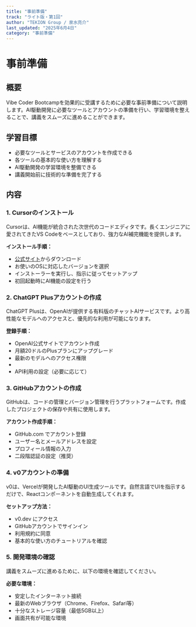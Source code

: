 ```yaml
---
title: "事前準備"
track: "ライト版・第1回"
author: "TEKION Group / 泉水亮介"
last_updated: "2025年6月4日"
category: "事前準備"
---
```


# 事前準備

## 概要
Vibe Coder Bootcampを効果的に受講するために必要な事前準備について説明します。AI駆動開発に必要なツールとアカウントの準備を行い、学習環境を整えることで、講義をスムーズに進めることができます。

## 学習目標
- 必要なツールとサービスのアカウントを作成できる
- 各ツールの基本的な使い方を理解する
- AI駆動開発の学習環境を整備できる
- 講義開始前に技術的な準備を完了する

## 内容

### 1. Cursorのインストール
Cursorは、AI機能が統合された次世代のコードエディタです。長くエンジニアに愛されてきたVS Codeをベースとしており、強力なAI補完機能を提供します。

**インストール手順：**
-  [公式サイト](https://www.cursor.com/ja)からダウンロード
- お使いのOSに対応したバージョンを選択
- インストーラーを実行し、指示に従ってセットアップ
- 初回起動時にAI機能の設定を行う

### 2. ChatGPT Plusアカウントの作成
ChatGPT Plusは、OpenAIが提供する有料版のチャットAIサービスです。より高性能なモデルへのアクセスと、優先的な利用が可能になります。

**登録手順：**
- OpenAI公式サイトでアカウント作成
- 月額20ドルのPlusプランにアップグレード
- 最新のモデルへのアクセス権限
- 
- API利用の設定（必要に応じて）
### 3. GitHubアカウントの作成
GitHubは、コードの管理とバージョン管理を行うプラットフォームです。作成したプロジェクトの保存や共有に使用します。

**アカウント作成手順：**
- GitHub.com でアカウント登録
- ユーザー名とメールアドレスを設定
- プロフィール情報の入力
- 二段階認証の設定（推奨）
### 4. v0アカウントの準備
v0は、Vercelが開発したAI駆動のUI生成ツールです。自然言語でUIを指示するだけで、Reactコンポーネントを自動生成してくれます。

**セットアップ方法：**
- v0.dev にアクセス
- GitHubアカウントでサインイン
- 利用規約に同意
- 基本的な使い方のチュートリアルを確認


### 5. 開発環境の確認
講義をスムーズに進めるために、以下の環境を確認してください。

**必要な環境：**
- 安定したインターネット接続
- 最新のWebブラウザ（Chrome、Firefox、Safari等）
- 十分なストレージ容量（最低5GB以上）
- 画面共有が可能な環境

